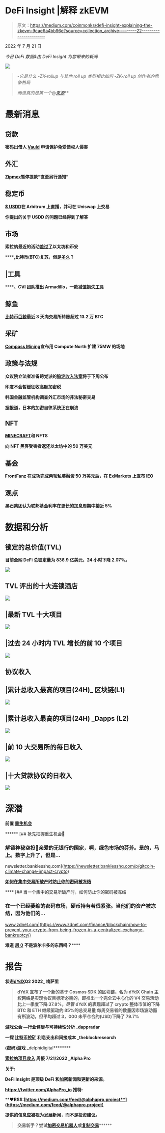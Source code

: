 # DeFi Insight |解释 zkEVM

> 原文：<https://medium.com/coinmonks/defi-insight-explaining-the-zkevm-9cae6a4bb96e?source=collection_archive---------22----------------------->

2022 年 7 月 21 日

*今日 DeFi 数据&由 DeFi Insight 为您带来的新闻*

![](img/fe3d4c0a42c144423c2ecccce6eedf4e.png)

> *-它是什么
> -ZK-rollup 与其他 roll up 类型相比如何
> -ZK-roll up 创作者的竞争格局*
> 
> *而谁真的是第一个*@[*来源*](https://twitter.com/0xfoobar/status/1549779031314284544)**

# **最新消息**

## **贷款**

****密码出借人 [Vauld](https://www.coindesk.com/business/2022/07/20/crypto-lender-vauld-files-for-protection-from-creditors/) 申请保护免受债权人侵害****

## ****外汇****

******[Zipmex](https://techcrunch.com/2022/07/20/zipmex-pauses-withdrawals-until-further-notice/)暂停提款“直至另行通知”******

## ******稳定币******

********[$ USDD](https://twitter.com/justinsuntron/status/1549778350406717441)在 Arbitrum 上直播，并可在 Uniswap 上交易********

********你提出的关于 USDD 的问题已经得到了解答********

## ********市场********

********索拉纳最近的活动[盖过了](https://coinquora.com/solanas-recent-activity-overshadows-both-ethereum-and-binance/)以太坊和币安********

**********,**比特币(BTC)复苏，但是[多久](https://dailycoin.com/bitcoin-btc-recovers-but-for-how-long/)？********

## ******|工具******

********、**CVI 团队推出 Armadillo，一款[减值损失工具](https://www.altcoinbuzz.io/cryptocurrency-news/product-release/the-cvi-team-launches-armadillo-an-impairment-loss-tool/)******

## ******鲸鱼******

********[比特币巨鲸](https://thecryptobasic.com/2022/07/21/bitcoin-whale-transfers-over-132k-btc-to-exchanges-in-the-last-3-days/)最近 3 天向交易所转账超过 13.2 万 BTC********

## ********采矿********

**********[Compass Mining](https://education.compassmining.io/education/compass-mining-announces-75mw-site-expansion-with-compute-north/)宣布用 Compute North 扩建 75MW 的场地**********

## ********政策与法规********

********众议院立法者准备跨党派的[稳定收入法案](https://www.theblock.co/post/158767/house-lawmakers-prep-bipartisan-stablecoin-bill-to-unveil-next-week)将于下周公布********

**********印度不会暂缓征收高额加密税**********

********韩国金融监管机构调查外汇市场的非法秘密交易********

********据报道，日本的加密自律系统正在崩溃********

## ********NFT********

**********[MINECRAFT](https://www.minecraft.net/en-us/article/minecraft-and-nfts)和 NFTS**********

********向 NFT 黑客受害者返还以太坊中的 50 万美元********

## ********基金********

********FrontFanz 在成功完成两轮私募融资 50 万美元后，在 ExMarkets 上宣布 IEO********

## ********观点********

********黑石集团认为联邦基金利率在更长的加息周期中接近 5%********

# ********数据和分析********

## ********锁定的总价值(TVL)********

********目前全网 DeFi 总锁定量为 836.9 亿美元，24 小时下降 2.07%。********

********![](img/317f0f3f69ba33155e022731dcb19034.png)********

## ********TVL 评出的十大连锁酒店********

********![](img/3ba6c90ac34155203e8c628e18ea0596.png)********

## ********|最新 TVL 十大项目********

********![](img/94601c41644af1d2f24f6807e6affc5c.png)********

## ********|过去 24 小时内 TVL 增长的前 10 个项目********

********![](img/3a1180ec7d58140ef8e1de80d8ebcb88.png)********

## ********协议收入********

## ********|累计总收入最高的项目(24H)_ 区块链(L1)********

********![](img/c0cf02e50edf2ca70275804f8120c3a4.png)********

## ********|累计总收入最高的项目(24H) _Dapps (L2)********

********![](img/1f26f6e38066ff3dba4454e48268692a.png)********

## ********|前 10 大交易所的每日收入********

********![](img/a077bb8fdf03e8f5bb7317796af13eb4.png)********

## ********|十大贷款协议的日收入********

********![](img/58a390628704aa51292db86bc55cb22e.png)********

# ********深潜********

**********前置** [**重生机会**](https://newsletter.banklesshq.com/p/gitcoin-climate-change-impact-crypto)********

******[](https://newsletter.banklesshq.com/p/gitcoin-climate-change-impact-crypto) [## 抢先把握重生机会🌱

### 解锁神秘空投🔮亲爱的无银行的国家，啊，绿色市场的芬芳。是的，马上。数字上升了，但是…

newsletter.banklesshq.com](https://newsletter.banklesshq.com/p/gitcoin-climate-change-impact-crypto) 

**[**如何在集中交易所破产时防止你的密码被冻结**](https://www.zdnet.com/finance/blockchain/how-to-prevent-your-crypto-from-being-frozen-in-a-centralized-exchange-bankruptcy/)**

****[](https://www.zdnet.com/finance/blockchain/how-to-prevent-your-crypto-from-being-frozen-in-a-centralized-exchange-bankruptcy/) [## 当一个集中的交易所破产时，如何防止你的密码被冻结

### 在一个已经萎缩的密码市场，硬币持有者很紧张。当他们的资产被冻结，因为他们的…

www.zdnet.com](https://www.zdnet.com/finance/blockchain/how-to-prevent-your-crypto-from-being-frozen-in-a-centralized-exchange-bankruptcy/) 

**难道** [**层 0**](https://twitter.com/bizyugo/status/1549423839053959169) **不是波尔卡多的东西吗？****** 

# ****报告****

******状态**[**dYdX**](https://messari.io/article/state-of-dydx-q2-2022)Q2 2022_ 梅萨里****

> ****dYdX 宣布了一个新的基于 Cosmos SDK 的区块链，名为 dYdX Chain 主权网络是实现协议目标所必需的，即推出一个完全去中心化的 V4
> 交易活动比上一季度下降 37.8%，尽管 dYdX 的表现超过了 crypto 整体市值的下降
> BTC 和 ETH 继续驱动约 85%的总交易量
> 每周交易者的数量因市场波动而有所波动，但平均超过 3，000
> 未平仓合约(USD)下降了 79.7%****

******[**游戏公会**](https://dappradar.com/blog/game-guilds-an-analysis-of-the-industrys-health-and-sustainability) **—行业健康与可持续性分析** _dappradar******

******一探** [**比特币挖矿**](https://www.theblockresearch.com/bitcoin-mining-interest-expenses-indirect-costs-156260) **利息支出和间接成本** _theblockresearch****

******[](https://members.delphidigital.io/reports/the-future-of-crypto-gaming)****(密码)游戏** _delphidigital********

******[**索拉纳项目收入**](https://mirror.xyz/0x9b7e7c5B53081d0C6d09b91F13783D58B772b011/DeFaGixHX2BdhK_1rvs6xsm6fvJWDdkae8HY0l_7G2A) **周报 7/21/2022** _Alpha Pro******

******关于:******

****DeFi Insight 是顶级 DeFi 和加密新闻和更新的来源。****

******https://twitter.com/AlphaPro_io 推特:**[](https://twitter.com/AlphaPro_io)****

********❤RSS:**[**https://medium.com/feed/@alphapro.project**](https://medium.com/feed/@alphapro.project)******

****提供的信息应被视为发展新闻，而不是投资建议。****

> ****交易新手？尝试[加密交易机器人](/coinmonks/crypto-trading-bot-c2ffce8acb2a)或[复制交易](/coinmonks/top-10-crypto-copy-trading-platforms-for-beginners-d0c37c7d698c)**********